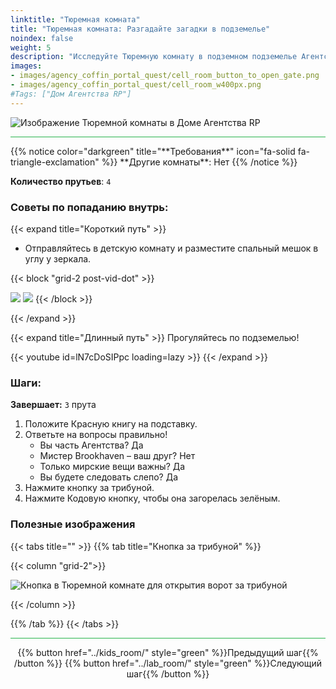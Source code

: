 ```yaml
---
linktitle: "Тюремная комната"
title: "Тюремная комната: Разгадайте загадки в подземелье"
noindex: false
weight: 5
description: "Исследуйте Тюремную комнату в подземном подземелье Агентства под Домом Старой Хижины RP. Ответьте на вопросы, чтобы продвинуться вперёд."
images:
- images/agency_coffin_portal_quest/cell_room_button_to_open_gate.png
- images/agency_coffin_portal_quest/cell_room_w400px.png
#Tags: ["Дом Агентства RP"]
---
```


![Изображение Тюремной комнаты в Доме Агентства RP](/images/agency_coffin_portal_quest/cell_room_w400px.png)

<hr style="background-color: #28b44c" size=8>
{{% notice color="darkgreen" title="**Требования**" icon="fa-solid fa-triangle-exclamation" %}}
**Другие комнаты**: Нет
{{% /notice %}}

**Количество прутьев**: `4`

### Советы по попаданию внутрь:

{{< expand title="Короткий путь" >}}

- Отправляйтесь в детскую комнату и разместите спальный мешок в углу у зеркала.

{{< block "grid-2 post-vid-dot" >}}

![](/images/agency_coffin_portal_quest/cell_room_sleeping_bag_from_kids_room.png)
![](/images/agency_coffin_portal_quest/cell_room_sleeping_bag_from_kids_room_through_the_wall.png)
{{< /block >}}

{{< /expand >}}

{{< expand title="Длинный путь" >}}
Прогуляйтесь по подземелью!

{{< youtube id=lN7cDoSIPpc loading=lazy >}}
{{< /expand >}}

### **Шаги:**  

**Завершает:** `3` прута

1. Положите Красную книгу на подставку.  
2. Ответьте на вопросы правильно!  
   - Вы часть Агентства? Да  
   - Мистер Brookhaven – ваш друг? Нет  
   - Только мирские вещи важны? Да  
   - Вы будете следовать слепо? Да  
3. Нажмите кнопку за трибуной.  
4. Нажмите Кодовую кнопку, чтобы она загорелась зелёным.

### **Полезные изображения**
{{< tabs title="" >}}
{{% tab title="Кнопка за трибуной" %}}

{{< column "grid-2">}}

![Кнопка в Тюремной комнате для открытия ворот за трибуной](/images/agency_coffin_portal_quest/cell_room_button_to_open_gate.png)

{{< /column >}}

{{% /tab %}}
{{< /tabs >}}

<hr style="background-color: #28b44c" size=8>

<div align="center">{{% button href="../kids_room/" style="green" %}}Предыдущий шаг{{% /button %}} {{% button href="../lab_room/" style="green" %}}Следующий шаг{{% /button %}}</div>
